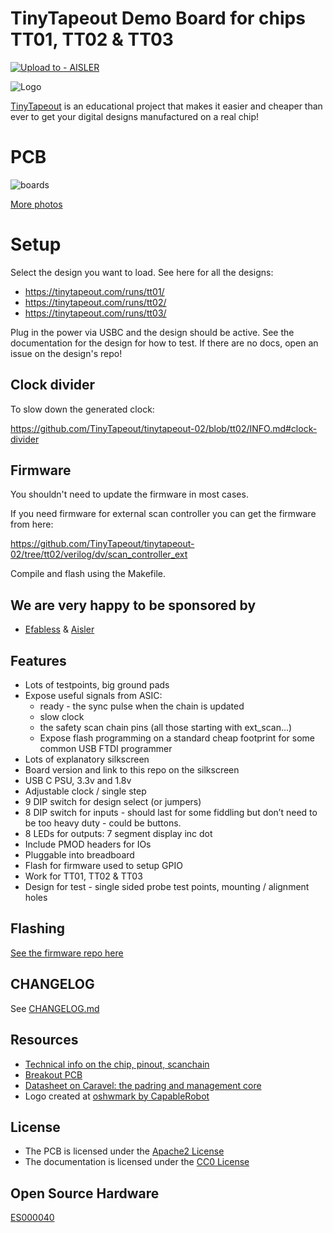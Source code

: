# TinyTapeout Demo Board for chips TT01, TT02 & TT03 

[![Upload to - AISLER](https://img.shields.io/badge/Upload_to_-AISLER-ff8000)](https://aisler.net/p/new?url=https://raw.githubusercontent.com/TinyTapeout/tt123-demo-pcb/main/mpw-mb1.kicad_pcb&ref=TinyTapeout)

![Logo](docs/ttlogo.png)

[TinyTapeout](https://tinytapeout.com/) is an educational project that makes it easier and cheaper than ever to get your digital designs manufactured on a real chip!

# PCB

![boards](docs/board_top.jpeg)

[More photos](https://photos.google.com/share/AF1QipMfPNW5h1ToMmdxPiXkDxMh_URZRe7d-SqbOogF8Wc6BN0UmT55_Mc50GN2rfgwhA?key=SkdnNWthTFJkWDJILVlxbmpqblBqY0g4dThWaU1B)

# Setup

Select the design you want to load. See here for all the designs:

* https://tinytapeout.com/runs/tt01/
* https://tinytapeout.com/runs/tt02/
* https://tinytapeout.com/runs/tt03/

Plug in the power via USBC and the design should be active. See the documentation for the design for how to test.
If there are no docs, open an issue on the design's repo!

## Clock divider

To slow down the generated clock:

https://github.com/TinyTapeout/tinytapeout-02/blob/tt02/INFO.md#clock-divider

## Firmware

You shouldn't need to update the firmware in most cases.

If you need firmware for external scan controller you can get the firmware from here:

https://github.com/TinyTapeout/tinytapeout-02/tree/tt02/verilog/dv/scan_controller_ext

Compile and flash using the Makefile.

## We are very happy to be sponsored by

* [Efabless](https://efabless.com/) & [Aisler](https://aisler.net/)

## Features

* Lots of testpoints, big ground pads
* Expose useful signals from ASIC:
  * ready - the sync pulse when the chain is updated
  * slow clock
  * the safety scan chain pins (all those starting with ext_scan...)
  * Expose flash programming on a standard cheap footprint for some common USB FTDI programmer
* Lots of explanatory silkscreen
* Board version and link to this repo on the silkscreen
* USB C PSU, 3.3v and 1.8v
* Adjustable clock / single step
* 9 DIP switch for design select (or jumpers)
* 8 DIP switch for inputs - should last for some fiddling but don’t need to be too heavy duty - could be buttons.
* 8 LEDs for outputs: 7 segment display inc dot
* Include PMOD headers for IOs
* Pluggable into breadboard
* Flash for firmware used to setup GPIO
* Work for TT01, TT02 & TT03
* Design for test - single sided probe test points, mounting / alignment holes

## Flashing

[See the firmware repo here](https://github.com/TinyTapeout/tt123-demo-fw)

## CHANGELOG

See [CHANGELOG.md](CHANGELOG.md)

## Resources

* [Technical info on the chip, pinout, scanchain](https://github.com/TinyTapeout/tinytapeout-02/blob/tt02/INFO.md)
* [Breakout PCB](https://github.com/TinyTapeout/caravel-breakout-pcb)
* [Datasheet on Caravel: the padring and management core](https://caravel-harness.readthedocs.io/en/latest)
* Logo created at [oshwmark by CapableRobot](http://oshwmark.capablerobot.com/)

## License

* The PCB is licensed under the [Apache2 License](LICENSE)
* The documentation is licensed under the [CC0 License](CC0_license)

## Open Source Hardware

[ES000040](https://certification.oshwa.org/es000040.html)
